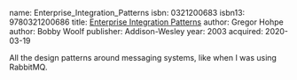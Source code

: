 name: Enterprise_Integration_Patterns
isbn: 0321200683
isbn13: 9780321200686
title: [Enterprise Integration Patterns](https://www.amazon.com/dp/0321200683)
author: Gregor Hohpe
author: Bobby Woolf
publisher: Addison-Wesley
year: 2003
acquired: 2020-03-19

All the design patterns around messaging systems, like when I was using
RabbitMQ.
